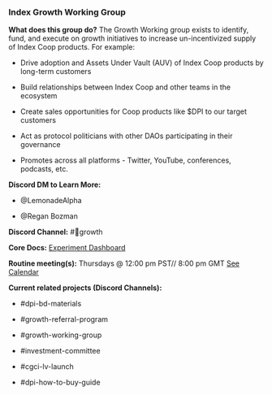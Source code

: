 ### Index Growth Working Group

**What does this group do?** The Growth Working group exists to identify, fund, and execute on growth initiatives to increase un-incentivized supply of Index Coop products. For example:

-   Drive adoption and Assets Under Vault (AUV) of Index Coop products by long-term customers

-   Build relationships between Index Coop and other teams in the ecosystem

-   Create sales opportunities for Coop products like $DPI to our target customers

-   Act as protocol politicians with other DAOs participating in their governance

-   Promotes across all platforms - Twitter, YouTube, conferences, podcasts, etc.

**Discord DM to Learn More:**

-   @LemonadeAlpha

-   @Regan Bozman

**Discord Channel:** #💼growth

**Core Docs:** [Experiment Dashboard](https://www.notion.so/GWG-Experiment-Board-43ec4d7a95034a648615cd95065efa9e)

**Routine meeting(s):** Thursdays @ 12:00 pm PST// 8:00 pm GMT [See Calendar](https://www.boardroom.info/index/calendar)

**Current related projects (Discord Channels):**

-   #dpi-bd-materials

-   #growth-referral-program

-   #growth-working-group

-   #investment-committee

-   #cgci-lv-launch

-   #dpi-how-to-buy-guide
